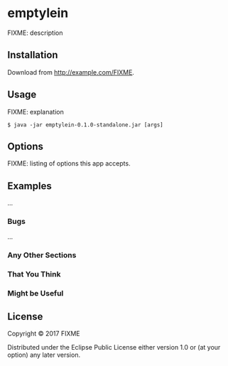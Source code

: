 # emptylein

FIXME: description

## Installation

Download from http://example.com/FIXME.

## Usage

FIXME: explanation

    $ java -jar emptylein-0.1.0-standalone.jar [args]

## Options

FIXME: listing of options this app accepts.

## Examples

...

### Bugs

...

### Any Other Sections
### That You Think
### Might be Useful

## License

Copyright © 2017 FIXME

Distributed under the Eclipse Public License either version 1.0 or (at
your option) any later version.
